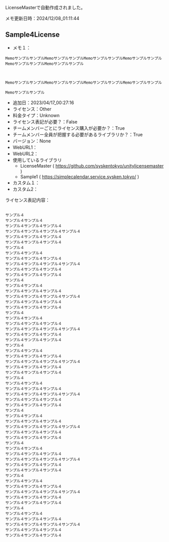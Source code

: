 LicenseMasterで自動作成されました。

メモ更新日時：2024/12/08_01:11:44

## Sample4License

* メモ１：

```
MemoサンプルサンプルMemoサンプルサンプルMemoサンプルサンプルMemoサンプルサンプルMemoサンプルサンプルMemoサンプルサンプル



MemoサンプルサンプルMemoサンプルサンプルMemoサンプルサンプルMemoサンプルサンプル

Memoサンプルサンプル
```

* 追加日：2023/04/17_00:27:16
* ライセンス：Other
* 料金タイプ：Unknown
* ライセンス表記が必要？：False
* チームメンバーごとにライセンス購入が必要か？：True
* チームメンバー全員が把握する必要があるライブラリか？：True
* バージョン：None
* WebURL1：
* WebURL2：
* 使用しているライブラリ
  * LicenseMaster ( https://github.com/syskentokyo/unitylicensemaster ) 
  * Sample1 ( https://simplecalendar.service.sysken.tokyo/ ) 
* カスタム１：
* カスタム2：


ライセンス表記内容：

```

サンプル４
サンプル４サンプル４
サンプル４サンプル４サンプル４
サンプル４サンプル４サンプル４サンプル４
サンプル４サンプル４サンプル４
サンプル４サンプル４サンプル４
サンプル４
サンプル４サンプル４
サンプル４サンプル４サンプル４
サンプル４サンプル４サンプル４サンプル４
サンプル４サンプル４サンプル４
サンプル４サンプル４サンプル４
サンプル４
サンプル４サンプル４
サンプル４サンプル４サンプル４
サンプル４サンプル４サンプル４サンプル４
サンプル４サンプル４サンプル４
サンプル４サンプル４サンプル４
サンプル４
サンプル４サンプル４
サンプル４サンプル４サンプル４
サンプル４サンプル４サンプル４サンプル４
サンプル４サンプル４サンプル４
サンプル４サンプル４サンプル４
サンプル４
サンプル４サンプル４
サンプル４サンプル４サンプル４
サンプル４サンプル４サンプル４サンプル４
サンプル４サンプル４サンプル４
サンプル４サンプル４サンプル４
サンプル４
サンプル４サンプル４
サンプル４サンプル４サンプル４
サンプル４サンプル４サンプル４サンプル４
サンプル４サンプル４サンプル４
サンプル４サンプル４サンプル４
サンプル４
サンプル４サンプル４
サンプル４サンプル４サンプル４
サンプル４サンプル４サンプル４サンプル４
サンプル４サンプル４サンプル４
サンプル４サンプル４サンプル４
サンプル４
サンプル４サンプル４
サンプル４サンプル４サンプル４
サンプル４サンプル４サンプル４サンプル４
サンプル４サンプル４サンプル４
サンプル４サンプル４サンプル４
サンプル４
サンプル４サンプル４
サンプル４サンプル４サンプル４
サンプル４サンプル４サンプル４サンプル４
サンプル４サンプル４サンプル４
サンプル４サンプル４サンプル４
サンプル４
サンプル４サンプル４
サンプル４サンプル４サンプル４
サンプル４サンプル４サンプル４サンプル４
サンプル４サンプル４サンプル４
サンプル４サンプル４サンプル４


```
